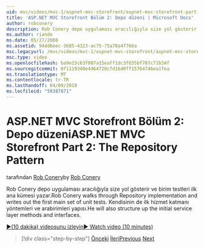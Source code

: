 ```yaml
---
uid: mvc/videos/mvc-1/aspnet-mvc-storefront/aspnet-mvc-storefront-part-2-the-repository-pattern
title: 'ASP.NET MVC Storefront Bölüm 2: Depo düzeni | Microsoft Docs'
author: robconery
description: Rob Conery depo uygulaması aracılığıyla size yol gösterir ve birim testleri ilk ana kümesi yazar. Kendisinin de ilk hizmet katmanı metho yapısı...
ms.author: riande
ms.date: 05/27/2008
ms.assetid: 94dd6eec-3685-4323-ac75-75a70a4f766a
msc.legacyurl: /mvc/videos/mvc-1/aspnet-mvc-storefront/aspnet-mvc-storefront-part-2-the-repository-pattern
msc.type: video
ms.openlocfilehash: ba9e15c63f007a15eaff1dc3f655bf787c71b34f
ms.sourcegitcommit: 0f1119340e4464720cfd16d0ff15764746ea1fea
ms.translationtype: MT
ms.contentlocale: tr-TR
ms.lasthandoff: 04/09/2019
ms.locfileid: "59387871"
---
```

# <a name="aspnet-mvc-storefront-part-2-the-repository-pattern"></a><span data-ttu-id="45d92-104">ASP.NET MVC Storefront Bölüm 2: Depo düzeni</span><span class="sxs-lookup"><span data-stu-id="45d92-104">ASP.NET MVC Storefront Part 2: The Repository Pattern</span></span>

<span data-ttu-id="45d92-105">tarafından [Rob Conery](https://github.com/robconery)</span><span class="sxs-lookup"><span data-stu-id="45d92-105">by [Rob Conery](https://github.com/robconery)</span></span>

<span data-ttu-id="45d92-106">Rob Conery depo uygulaması aracılığıyla size yol gösterir ve birim testleri ilk ana kümesi yazar.</span><span class="sxs-lookup"><span data-stu-id="45d92-106">Rob Conery walks through Repository implementation and writes out the first main set of unit tests.</span></span> <span data-ttu-id="45d92-107">Kendisinin de ilk hizmet katmanı yöntemleri ve arabirimleri yapısı.</span><span class="sxs-lookup"><span data-stu-id="45d92-107">He will also structure up the initial service layer methods and interfaces.</span></span>

[<span data-ttu-id="45d92-108">&#9654;(10 dakika) videosunu izleyin</span><span class="sxs-lookup"><span data-stu-id="45d92-108">&#9654; Watch video (10 minutes)</span></span>](https://channel9.msdn.com/Blogs/ASP-NET-Site-Videos/aspnet-mvc-storefront-part-2-the-repository-pattern)

> [!div class="step-by-step"]
> <span data-ttu-id="45d92-109">[Önceki](aspnet-mvc-storefront-part-1-architectural-discussion-and-overview.md)
> [İleri](aspnet-mvc-storefront-part-3-pipes-and-filters.md)</span><span class="sxs-lookup"><span data-stu-id="45d92-109">[Previous](aspnet-mvc-storefront-part-1-architectural-discussion-and-overview.md)
[Next](aspnet-mvc-storefront-part-3-pipes-and-filters.md)</span></span>
